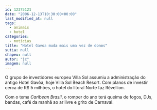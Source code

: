 ```yaml
---
id: 12375121
date: "2006-12-13T10:30:00+00:00"
last_modified_at: null
tags:
  - animais
  - hotel
categories:
  - noticias
title: "Hotel Gavoa muda mais uma vez de donos"
sutia: null
chapeu: null
autor: "jc"
imagem: null
---
```

<p>O grupo de investidores europeu Villa Sol assumiu a administra&ccedil;&atilde;o do antigo Hotel Gav&ocirc;a, hoje Villa Sol Beach Resort. Com planos de investir cerca de R$ 5 milh&otilde;es, o hotel do litoral Norte faz R&eacute;vellion.</p>
<p>Com o tema <em>Caribean Brasil</em>, o romper do ano ter&aacute; queima de fogos, DJs, bandas, caf&eacute; da manh&atilde; ao ar livre e grito de Carnaval.</p>
